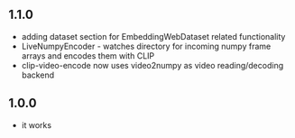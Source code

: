 ## 1.1.0

* adding dataset section for EmbeddingWebDataset related functionality
* LiveNumpyEncoder - watches directory for incoming numpy frame arrays and encodes them with CLIP
* clip-video-encode now uses video2numpy as video reading/decoding backend


## 1.0.0

* it works
